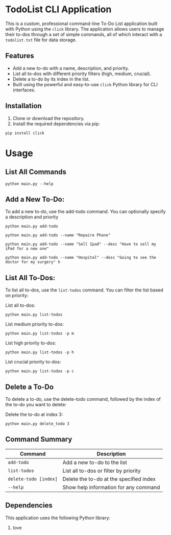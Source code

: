 # TodoList CLI Application

This is a custom, professional command-line To-Do List application built with Python using the `click` library. The application allows users to manage their to-dos through a set of simple commands, all of which interact with a `todolist.txt` file for data storage.

## Features

- Add a new to-do with a name, description, and priority.
- List all to-dos with different priority filters (high, medium, crucial).
- Delete a to-do by its index in the list.
- Built using the powerful and easy-to-use `click` Python library for CLI interfaces.

## Installation

1. Clone or download the repository.
2. Install the required dependencies via pip:

```
pip install click
```

# Usage

## List All Commands

```
python main.py --help
```

## Add a New To-Do:

To add a new to-do, use the add-todo command. You can optionally specify a description and priority

```
python main.py add-todo
```

```
python main.py add-todo --name "Repaire Phone"
```

```
python main.py add-todo --name "Sell Ipad" --desc "Have to sell my iPad for a new one"
```

```
python main.py add-todo --name "Hospital" --desc "Going to see the doctor for my surgery" h
```

## List All To-Dos:

To list all to-dos, use the `list-todos` command. You can filter the list based on priority:

List all to-dos:

```
python main.py list-todos
```

List medium priority to-dos:

```
python main.py list-todos -p m
```

List high priority to-dos:

```
python main.py list-todos -p h
```

List crucial priority to-dos:

```
python main.py list-todos -p c
```

## Delete a To-Do

To delete a to-do, use the delete-todo command, followed by the index of the to-do you want to delete:

Delete the to-do at index 3:

```
python main.py delete_todo 3
```

## Command Summary

| Command               | Description                             |
| --------------------- | --------------------------------------- |
| `add-todo`            | Add a new to-do to the list             |
| `list-todos`          | List all to-dos or filter by priority   |
| `delete-todo [index]` | Delete the to-do at the specified index |
| `--help`              | Show help information for any command   |

## Dependencies

This application uses the following Python library:

1. love
